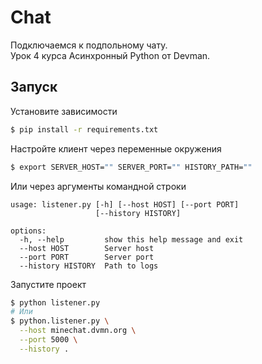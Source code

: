 # Chat
Подключаемся к подпольному чату.  
Урок 4 курса Асинхронный Python от Devman.

## Запуск
Установите зависимости
```bash
$ pip install -r requirements.txt
```
Настройте клиент через переменные окружения
```bash
$ export SERVER_HOST="" SERVER_PORT="" HISTORY_PATH=""
```
Или через аргументы командной строки
```
usage: listener.py [-h] [--host HOST] [--port PORT]
                   [--history HISTORY]

options:
  -h, --help         show this help message and exit
  --host HOST        Server host
  --port PORT        Server port
  --history HISTORY  Path to logs

```
Запустите проект
```bash
$ python listener.py
# Или
$ python.listener.py \
  --host minechat.dvmn.org \
  --port 5000 \
  --history .
```
